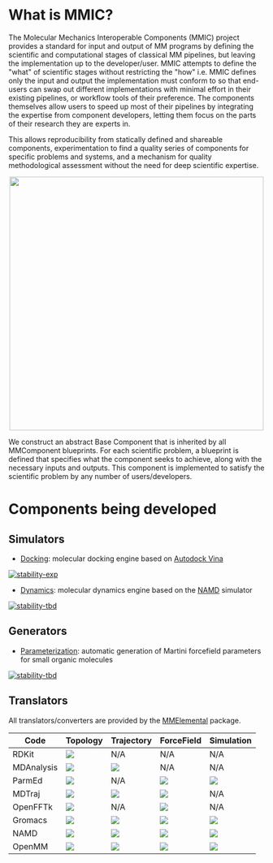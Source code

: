 # What is MMIC?
The Molecular Mechanics Interoperable Components (MMIC) project provides a standard for input and output of MM programs by defining the scientific and computational stages of classical MM pipelines, but leaving the implementation up to the developer/user. MMIC attempts to define the "what" of scientific stages without restricting the "how" i.e. MMIC defines only the input and output the implementation must conform to so that end-users can swap out different implementations with minimal effort in their existing pipelines, or workflow tools of their preference. The components themselves allow users to speed up most of their pipelines by integrating the expertise from component developers, letting them focus on the parts of their research they are experts in.

This allows reproducibility from statically defined and shareable components, experimentation to find a quality series of components for specific problems and systems, and a mechanism for quality methodological assessment without the need for deep scientific expertise.

<p align="center">
    <img src="https://github.com/MolSSI/MMIC/raw/master/mmic/data/imgs/mm_component_hierarchy.png" width="500">
</p>

We construct an abstract Base Component that is inherited by all MMComponent blueprints. For each scientific problem, a blueprint is defined that specifies what the component seeks to achieve, along with the necessary inputs and outputs. This component is implemented to satisfy the scientific problem by any number of users/developers.

# Components being developed

## Simulators
- [Docking](https://github.com/MolSSI/mmic_docking): molecular docking engine based on [Autodock Vina](http://vina.scripps.edu)

[![stability-exp](https://img.shields.io/badge/status-exp-orange.svg?style=for-the-badge)](https://github.com/emersion/stability-badges#experimental)

- [Dynamics](https://github.com/MolSSI/mmic_dynamics): molecular dynamics engine based on the [NAMD](https://www.ks.uiuc.edu/Research/namd) simulator

[![stability-tbd](https://img.shields.io/badge/status-tbd-red.svg?style=for-the-badge)](https://github.com/emersion/stability-badges#experimental)

## Generators
- [Parameterization](https://github.com/MolSSI/mmic_parameterization): automatic generation of Martini forcefield parameters for small organic molecules

[![stability-tbd](https://img.shields.io/badge/status-tbd-red.svg?style=for-the-badge)](https://github.com/emersion/stability-badges#experimental)

## Translators
All translators/converters are provided by the [MMElemental](https://github.com/MolSSI/MMElemental) package.

| Code       | Topology | Trajectory | ForceField | Simulation | 
|------------|----------|------------|------------|------------|
| RDKit      	|<img src="https://img.shields.io/badge/EXP%20-%2314354C.svg?&style=flat&logo=python&logoColor=white"/>| N/A | N/A | N/A |
| MDAnalysis 	|<img src="https://img.shields.io/badge/EXP%20-%2314354C.svg?&style=flat&logo=python&logoColor=white"/>|<img src="https://img.shields.io/badge/EXP%20-%2314354C.svg?&style=flat&logo=python&logoColor=white"/>| N/A | N/A |
| ParmEd  	    |<img src="https://img.shields.io/badge/EXP%20-%2314354C.svg?&style=flat&logo=python&logoColor=white"/>| N/A |<img src="https://img.shields.io/badge/EXP%20-%2314354C.svg?&style=flat&logo=python&logoColor=white"/>|<img src="https://img.shields.io/badge/EXP%20-%2314354C.svg?&style=flat&logo=python&logoColor=white"/>|
| MDTraj        |<img src="https://img.shields.io/badge/TBD%20-%2314354C.svg?&style=flat&logo=python&logoColor=white"/>|<img src="https://img.shields.io/badge/TBD%20-%2314354C.svg?&style=flat&logo=python&logoColor=white"/>|<img src="https://img.shields.io/badge/EXP%20-%2314354C.svg?&style=flat&logo=python&logoColor=white"/>| N/A |
| OpenFFTk      |<img src="https://img.shields.io/badge/TBD%20-%2314354C.svg?&style=flat&logo=python&logoColor=white"/>| N/A | <img src="https://img.shields.io/badge/TBD%20-%2314354C.svg?&style=flat&logo=python&logoColor=white"/>| N/A |
| Gromacs       |<img src="https://img.shields.io/badge/TBD%20-%2314354C.svg?&style=flat&logo=python&logoColor=white"/>|<img src="https://img.shields.io/badge/TBD%20-%2314354C.svg?&style=flat&logo=python&logoColor=white"/>|<img src="https://img.shields.io/badge/TBD%20-%2314354C.svg?&style=flat&logo=python&logoColor=white"/>|<img src="https://img.shields.io/badge/TBD%20-%2314354C.svg?&style=flat&logo=python&logoColor=white"/>| 
| NAMD          |<img src="https://img.shields.io/badge/TBD%20-%2314354C.svg?&style=flat&logo=python&logoColor=white"/>|<img src="https://img.shields.io/badge/TBD%20-%2314354C.svg?&style=flat&logo=python&logoColor=white"/>|<img src="https://img.shields.io/badge/TBD%20-%2314354C.svg?&style=flat&logo=python&logoColor=white"/>|<img src="https://img.shields.io/badge/EXP%20-%2314354C.svg?&style=flat&logo=python&logoColor=white"/>| 
| OpenMM        |<img src="https://img.shields.io/badge/TBD%20-%2314354C.svg?&style=flat&logo=python&logoColor=white"/>|<img src="https://img.shields.io/badge/TBD%20-%2314354C.svg?&style=flat&logo=python&logoColor=white"/>|<img src="https://img.shields.io/badge/TBD%20-%2314354C.svg?&style=flat&logo=python&logoColor=white"/>|<img src="https://img.shields.io/badge/TBD%20-%2314354C.svg?&style=flat&logo=python&logoColor=white"/>| 


